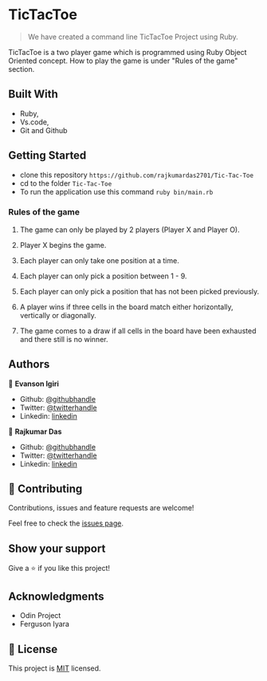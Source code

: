 # TicTacToe

> We have created a command line TicTacToe Project using Ruby.

TicTacToe is a two player game which is programmed using Ruby Object Oriented concept. How to play the game is under "Rules of the game" section. 

## Built With

- Ruby,
- Vs.code,
- Git and Github

## Getting Started

- clone this repository `https://github.com/rajkumardas2701/Tic-Tac-Toe`
- cd to the folder `Tic-Tac-Toe`
- To run the application use this command `ruby bin/main.rb`


### Rules of the game

1. The game can only be played by 2 players (Player X and Player O).

2. Player X begins the game.

3. Each player can only take one position at a time.

4. Each player can only pick a position between 1 - 9.

5. Each player can only pick a position that has not been picked previously.

6. A player wins if three cells in the board match either horizontally, vertically or diagonally.

7. The game comes to a draw if all cells in the board have been exhausted and there still is no winner.




## Authors

👤 **Evanson Igiri**

- Github: [@githubhandle](https://github.com/evansinho)
- Twitter: [@twitterhandle](https://twitter.com/iamsinho1304)
- Linkedin: [linkedin](https://linkedin.com/in/evanson-igiri)

👤 **Rajkumar Das**

- Github: [@githubhandle](https://github.com/rajkumardas2701)
- Twitter: [@twitterhandle](https://twitter.com/Rajkuma58621299)
- Linkedin: [linkedin](https://www.linkedin.com/in/rajkumar-das-41308961/)

## 🤝 Contributing

Contributions, issues and feature requests are welcome!

Feel free to check the [issues page](https://github.com/rajkumardas2701/Tic-Tac-Toe/issues).

## Show your support

Give a ⭐️ if you like this project!

## Acknowledgments

- Odin Project
- Ferguson Iyara

## 📝 License

This project is [MIT](lic.url) licensed.
